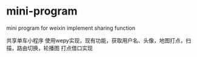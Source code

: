 # mini-program
mini program for weixin implement sharing function

共享单车小程序
使用wepy实现，现有功能，获取用户名、头像，地图打点，扫描，路由切换，轮播图
打点借口实现
